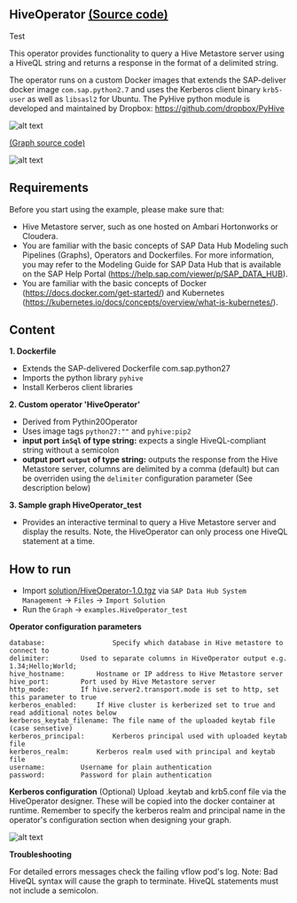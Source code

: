 HiveOperator [(Source code)](https://github.com/SAP/datahub-integration-examples/blob/master/HiveOperator/src/vrep/vflow/subengines/com/sap/python27/operators/examples/HiveOperator/script.py)
------------

Test

This operator provides functionality to query a Hive Metastore server using a HiveQL string and returns a response in the format of a delimited string.

The operator runs on a custom Docker images that extends the SAP-deliver docker image `com.sap.python2.7` and uses the Kerberos client binary `krb5-user` as well as `libsasl2` for Ubuntu. The PyHive python module is developed and maintained by Dropbox: https://github.com/dropbox/PyHive

![alt text](./graph.jpg "Graph")

[(Graph source code)](https://github.com/SAP/datahub-integration-examples/blob/master/HiveOperator/src/vrep/vflow/graphs/HiveOperator_test/graph.json)

![alt text](./Hive_Sql.jpg "Hive SQL example")

## Requirements
Before you start using the example, please make sure that:

- Hive Metastore server, such as one hosted on Ambari Hortonworks or Cloudera.
- You are familiar with the basic concepts of SAP Data Hub Modeling such Pipelines (Graphs), Operators and Dockerfiles.  For more information, you may refer to the Modeling Guide for SAP Data Hub that is available on the SAP Help Portal (https://help.sap.com/viewer/p/SAP_DATA_HUB).
- You are familiar with the basic concepts of Docker (https://docs.docker.com/get-started/) and Kubernetes (https://kubernetes.io/docs/concepts/overview/what-is-kubernetes/).


## Content
**1. Dockerfile**
  - Extends the SAP-delivered Dockerfile com.sap.python27
  - Imports the python library `pyhive`
  - Install Kerberos client libraries

**2. Custom operator 'HiveOperator'**
  - Derived from Pythin20Operator
  - Uses image tags `python27:""` and `pyhive:pip2`
  - **input port `inSql` of type string:** expects a single HiveQL-compliant string without a semicolon
  - **output port `output` of type string:** outputs the response from the Hive Metastore server, columns are delimited by a comma (default) but can be overriden using the `delimiter` configuration parameter (See description below)

**3. Sample graph HiveOperator_test**
  - Provides an interactive terminal to query a Hive Metastore server and display the results. Note, the HiveOperator can only process one HiveQL statement at a time.


## How to run
  - Import [solution/HiveOperator-1.0.tgz](solution/HiveOperator-1.0.tgz) via `SAP Data Hub System Management` -> `Files` -> `Import Solution`
  - Run the `Graph` -> `examples.HiveOperator_test`
  
**Operator configuration parameters**

	database:                 Specify which database in Hive metastore to connect to
	delimiter:		  Used to separate columns in HiveOperator output e.g. 1.34;Hello;World;
	hive_hostname:		  Hostname or IP address to Hive Metastore server
	hive_port:		  Port used by Hive Metastore server
	http_mode:		  If hive.server2.transport.mode is set to http, set this parameter to true
	kerberos_enabled:	  If Hive cluster is kerberized set to true and read additional notes below
	kerberos_keytab_filename: The file name of the uploaded keytab file (case sensetive)
	kerberos_principal: 	  Kerberos principal used with uploaded keytab file
	kerberos_realm: 	  Kerberos realm used with principal and keytab file
	username: 		  Username for plain authentication
	password: 		  Password for plain authentication

**Kerberos configuration**
(Optional) Upload .keytab and krb5.conf file via the HiveOperator designer. These will be copied into the docker container at runtime. Remember to specify the kerberos realm and principal name in the operator's configuration section when designing your graph.

![alt text](./upload.gif "Upload")

**Troubleshooting**

For detailed errors messages check the failing vflow pod's log.
Note: Bad HiveQL syntax will cause the graph to terminate. HiveQL statements must not include a semicolon.
